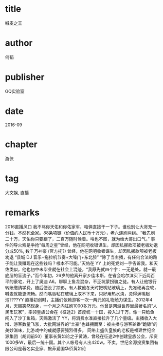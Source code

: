 # title
喊麦之王

# author
何韬

# publisher
GQ实验室

# date
2016-09

# chapter
游侠

# tag
大文娱, 直播

# remarks
2016直播风口 我不骂你天佑和你佑家军，咱俩直接干一下子。谁也别让大哥充一分钱，不然死全家。88条项链（价值约人民币十万元），老六连刷两组。“我先刷二十万，天佑你只要跟了，二百万随时候着。啥也不图，就为给大哥出口气。” 事件的导火索是争抢“每周之星”曾经，他在网吧收银谋生，却因私挪款项被老板劝退 分成50%, 数千万神豪 (官方托?) 曾经，他在网吧收银谋生，却因私挪款项被老板劝退 “县城 DJ 音乐+拖拉机节奏+大嗓门+东北腔” “除了当主播，有任何合法的路子能让我赚现在这些钱吗？根本不可能。”天佑在 YY 上的死党刘一手告诉我。和天佑类似，他也初中未毕业就在社会上混迹。“我原先就四个字：一无是处。就一最底层的盲流子。”而今年初，26岁的他离开家乡佳木斯，在省会哈尔滨买下近两百平的豪宅，开上了奥迪 A6。聊聊上鱼龙混杂，不乏坑蒙拐骗之徒。有人让他银行转账缴纳学费，随后便没了踪影。有人教他冬天时把嘴贴玻璃上，先冻硬再变软，喊麦就能更流畅。然而嘴唇粘在玻璃上取不下来，只好用热水浇，烫得满嘴起泡????YY 直播初创时，主播们依赖游客一次一两元的礼物勉力谋生。2012年4月，天赐突然现身，一个月之内狂刷1000多万元。他曾是网游世界里最著名的“人民币玩家”，率领皇族公会在《征途2》首度统一十国，投入过千万。像一只鲶鱼闯入了沙丁鱼箱，天赐激活了 YY，将消费水准直接拉升了几个量级。主播收入大增、游客数量飞涨，大批网游界的“土豪”也蜂拥而至：被主播与游客轮番“跪舔”的美妙滋味，比游戏中的成就感要强烈得多。 网络上盛传皇族的老板是福建世纪金源集团（胡润前50）董事长黄如论之子黄涛，曾经在征途2中创建皇族公会，斥资1000多W，最后一统十国。其个人帐号有人出420w。不卖。世纪金源投资集团有限公司是著名实业家、旅菲爱国华侨黄如论

